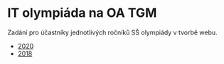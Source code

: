 # IT olympiáda na OA TGM

Zadání pro účastníky jednotlivých ročníků SŠ olympiády v tvorbě webu.

- [2020](./WEB-2020.md)
- [2018](./WEB-2018.md)
